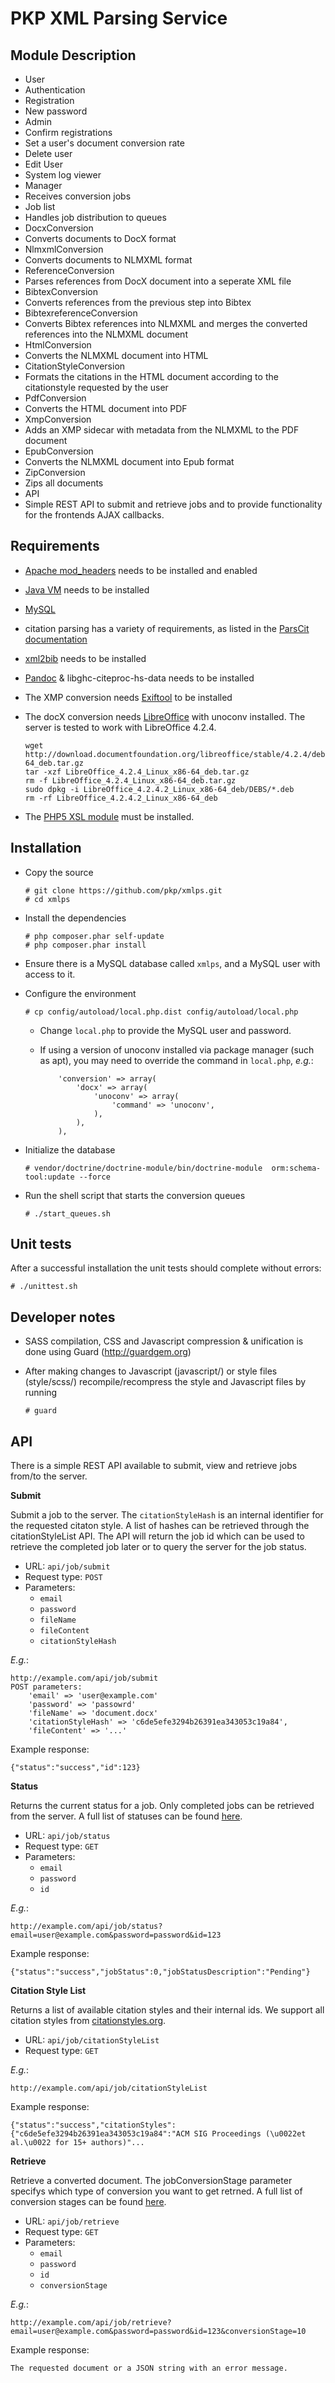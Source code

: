 PKP XML Parsing Service
=======================

Module Description
------------------
* User
 * Authentication
 * Registration
 * New password
* Admin
 * Confirm registrations
 * Set a user's document conversion rate
 * Delete user
 * Edit User
 * System log viewer
* Manager
 * Receives conversion jobs
 * Job list
 * Handles job distribution to queues
* DocxConversion
 * Converts documents to DocX format
* NlmxmlConversion
 * Converts documents to NLMXML format
* ReferenceConversion
 * Parses references from DocX document into a seperate XML file
* BibtexConversion
 * Converts references from the previous step into Bibtex
* BibtexreferenceConversion
 * Converts Bibtex references into NLMXML and merges the converted references into the NLMXML document
* HtmlConversion
 * Converts the NLMXML document into HTML
* CitationStyleConversion
 * Formats the citations in the HTML document according to the citationstyle requested by the user
* PdfConversion
 * Converts the HTML document into PDF
* XmpConversion
 * Adds an XMP sidecar with metadata from the NLMXML to the PDF document
* EpubConversion
 * Converts the NLMXML document into Epub format
* ZipConversion
 * Zips all documents
* API
 * Simple REST API to submit and retrieve jobs and to provide functionality for the frontends AJAX callbacks.

Requirements
------------
* [Apache mod_headers](http://httpd.apache.org/docs/2.2/mod/mod_headers.html) needs to be installed and enabled

* [Java VM](https://java.com/en/download/index.jsp) needs to be installed

* [MySQL](https://www.mysql.com/)

* citation parsing has a variety of requirements, as listed in the [ParsCit documentation](https://github.com/knmnyn/ParsCit/blob/master/INSTALL)

* [xml2bib](http://sourceforge.net/p/bibutils/home/xml2bib/) needs to be installed

* [Pandoc](http://johnmacfarlane.net/pandoc/) & libghc-citeproc-hs-data needs to be installed

* The XMP conversion needs [Exiftool](http://www.sno.phy.queensu.ca/~phil/exiftool/) to be installed

* The docX conversion needs [LibreOffice](http://www.libreoffice.org/) with unoconv installed. The server is tested to work with LibreOffice 4.2.4.

  ```
  wget http://download.documentfoundation.org/libreoffice/stable/4.2.4/deb/x86_64/LibreOffice_4.2.4_Linux_x86-64_deb.tar.gz
  tar -xzf LibreOffice_4.2.4_Linux_x86-64_deb.tar.gz
  rm -f LibreOffice_4.2.4_Linux_x86-64_deb.tar.gz
  sudo dpkg -i LibreOffice_4.2.4.2_Linux_x86-64_deb/DEBS/*.deb
  rm -rf LibreOffice_4.2.4.2_Linux_x86-64_deb
  ```

* The [PHP5 XSL module](http://www.php.net/manual/en/xsl.installation.php) must be installed.

Installation
------------
* Copy the source

  ```
  # git clone https://github.com/pkp/xmlps.git
  # cd xmlps
  ```

* Install the dependencies

  ```
  # php composer.phar self-update
  # php composer.phar install
  ```

* Ensure there is a MySQL database called `xmlps`, and a MySQL user with access to it.

* Configure the environment

  ```
  # cp config/autoload/local.php.dist config/autoload/local.php
  ```

  * Change `local.php` to provide the MySQL user and password.

  * If using a version of unoconv installed via package manager (such as apt), you may need to override the command in `local.php`, *e.g.*:

    ```
        'conversion' => array(
            'docx' => array(
                'unoconv' => array(
                    'command' => 'unoconv',
                ),
            ),
        ),
    ```

* Initialize the database

  ```
  # vendor/doctrine/doctrine-module/bin/doctrine-module  orm:schema-tool:update --force
  ```

* Run the shell script that starts the conversion queues

  ```
  # ./start_queues.sh
  ```

Unit tests
----------
After a successful installation the unit tests should complete without errors:
```
# ./unittest.sh
```

Developer notes
---------------
* SASS compilation, CSS and Javascript compression & unification is done using Guard (http://guardgem.org)

* After making changes to Javascript (javascript/) or style files (style/scss/) recompile/recompress the style and Javascript files by running

  ```
  # guard
  ```

API
---

There is a simple REST API available to submit, view and retrieve jobs from/to the server.

__Submit__

Submit a job to the server. The `citationStyleHash` is an internal identifier
for the requested citaton style. A list of hashes can be retrieved through the
citationStyleList API. The API will return the job id which can be used to
retrieve the completed job later or to query the server for the job status.

* URL: `api/job/submit`
* Request type: `POST`
* Parameters:
  * `email`
  * `password`
  * `fileName`
  * `fileContent`
  * `citationStyleHash`

*E.g.*:
```
http://example.com/api/job/submit
POST parameters:
    'email' => 'user@example.com'
    'password' => 'passowrd'
    'fileName' => 'document.docx'
    'citationStyleHash' => 'c6de5efe3294b26391ea343053c19a84',
    'fileContent' => '...'
```
Example response:
```
{"status":"success","id":123}
```

__Status__

Returns the current status for a job. Only completed jobs can be retrieved from
the server.  A full list of statuses can be found
[here](https://github.com/pkp/xmlps/blob/master/module/Manager/src/Manager/Entity/Job.php#L9).

* URL: `api/job/status`
* Request type: `GET`
* Parameters:
  * `email`
  * `password`
  * `id`

*E.g.*:
```
http://example.com/api/job/status?email=user@example.com&password=password&id=123
```
Example response:
```
{"status":"success","jobStatus":0,"jobStatusDescription":"Pending"}
```

__Citation Style List__

Returns a list of available citation styles and their internal ids. We support
all citation styles from [citationstyles.org](http://citationstyles.org/).

* URL: `api/job/citationStyleList`
* Request type: `GET`

*E.g.*:
```
http://example.com/api/job/citationStyleList
```
Example response:
```
{"status":"success","citationStyles":{"c6de5efe3294b26391ea343053c19a84":"ACM SIG Proceedings (\u0022et al.\u0022 for 15+ authors)"...
```

__Retrieve__

Retrieve a converted document. The jobConversionStage parameter specifys which type
of conversion you want to get retrned. A full list of conversion stages can be
found
[here](https://github.com/pkp/xmlps/blob/master/module/Manager/src/Manager/Entity/Job.php#L14).

* URL: `api/job/retrieve`
* Request type: `GET`
* Parameters:
  * `email`
  * `password`
  * `id`
  * `conversionStage`

*E.g.*:
```
http://example.com/api/job/retrieve?email=user@example.com&password=password&id=123&conversionStage=10
```
Example response:
```
The requested document or a JSON string with an error message.
```
